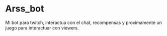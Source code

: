 # Arss_bot
Mi bot para twitch, interactua con el chat, recompensas y proximamente un juego para interactuar con viewers.
